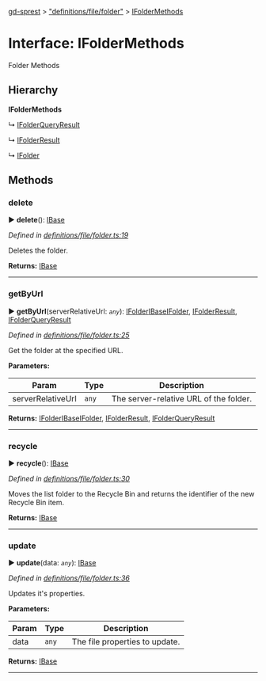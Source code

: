 [gd-sprest](../README.md) > ["definitions/file/folder"](../modules/_definitions_file_folder_.md) > [IFolderMethods](../interfaces/_definitions_file_folder_.ifoldermethods.md)



# Interface: IFolderMethods


Folder Methods

## Hierarchy

**IFolderMethods**

↳  [IFolderQueryResult](_definitions_file_folder_.ifolderqueryresult.md)




↳  [IFolderResult](_definitions_file_folder_.ifolderresult.md)




↳  [IFolder](_definitions_file_folder_.ifolder.md)









## Methods
<a id="delete"></a>

###  delete

► **delete**(): [IBase](_definitions_lib_base_.ibase.md)




*Defined in [definitions/file/folder.ts:19](https://github.com/gunjandatta/sprest/blob/3de79f1/src/definitions/file/folder.ts#L19)*



Deletes the folder.




**Returns:** [IBase](_definitions_lib_base_.ibase.md)





___

<a id="getbyurl"></a>

###  getByUrl

► **getByUrl**(serverRelativeUrl: *`any`*): [IFolder](_definitions_file_folder_.ifolder.md)[IBase](_definitions_lib_base_.ibase.md)[IFolder](_definitions_file_folder_.ifolder.md), [IFolderResult](_definitions_file_folder_.ifolderresult.md), [IFolderQueryResult](_definitions_file_folder_.ifolderqueryresult.md)




*Defined in [definitions/file/folder.ts:25](https://github.com/gunjandatta/sprest/blob/3de79f1/src/definitions/file/folder.ts#L25)*



Get the folder at the specified URL.


**Parameters:**

| Param | Type | Description |
| ------ | ------ | ------ |
| serverRelativeUrl | `any`   |  The server-relative URL of the folder. |





**Returns:** [IFolder](_definitions_file_folder_.ifolder.md)[IBase](_definitions_lib_base_.ibase.md)[IFolder](_definitions_file_folder_.ifolder.md), [IFolderResult](_definitions_file_folder_.ifolderresult.md), [IFolderQueryResult](_definitions_file_folder_.ifolderqueryresult.md)





___

<a id="recycle"></a>

###  recycle

► **recycle**(): [IBase](_definitions_lib_base_.ibase.md)




*Defined in [definitions/file/folder.ts:30](https://github.com/gunjandatta/sprest/blob/3de79f1/src/definitions/file/folder.ts#L30)*



Moves the list folder to the Recycle Bin and returns the identifier of the new Recycle Bin item.




**Returns:** [IBase](_definitions_lib_base_.ibase.md)





___

<a id="update"></a>

###  update

► **update**(data: *`any`*): [IBase](_definitions_lib_base_.ibase.md)




*Defined in [definitions/file/folder.ts:36](https://github.com/gunjandatta/sprest/blob/3de79f1/src/definitions/file/folder.ts#L36)*



Updates it's properties.


**Parameters:**

| Param | Type | Description |
| ------ | ------ | ------ |
| data | `any`   |  The file properties to update. |





**Returns:** [IBase](_definitions_lib_base_.ibase.md)





___


